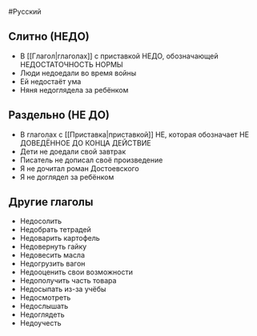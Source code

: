 #Русский 
## Слитно (НЕДО) 
- В [[Глагол|глаголах]] с приставкой НЕДО, обозначающей НЕДОСТАТОЧНОСТЬ НОРМЫ 
- Люди недоедали во время войны 
- Ей недостаёт ума 
- Няня недоглядела за ребёнком 
## Раздельно (НЕ ДО)
- В глаголах с [[Приставка|приставкой]] НЕ, которая обозначает НЕ ДОВЕДËННОЕ ДО КОНЦА ДЕЙСТВИЕ 
- Дети не доедали свой завтрак 
- Писатель не дописал своё произведение 
- Я не дочитал роман Достоевского 
- Я не доглядел за ребёнком 
## Другие глаголы 
- Недосолить 
- Недобрать тетрадей 
- Недоварить картофель 
- Недовернуть гайку
- Недовесить масла
- Недогрузить вагон 
- Недооценить свои возможности 
- Недополучить часть товара 
- Недосыпать из-за учёбы 
- Недосмотреть 
- Недослышать 
- Недоглядеть 
- Недоучесть 